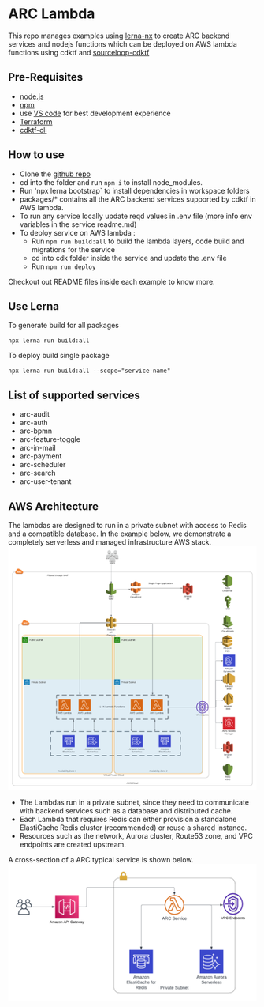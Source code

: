 # ARC Lambda

This repo manages examples using [lerna-nx](https://lerna.js.org/docs/getting-started) to create ARC backend services and nodejs functions which can be deployed on AWS lambda functions using cdktf and [sourceloop-cdktf](https://www.npmjs.com/package/sourceloop-cdktf)

## <a id="prereqs"></a> Pre-Requisites

- [node.js](https://nodejs.dev/download/)
- [npm](https://docs.npmjs.com/cli/v6/commands/npm-install)
- use [VS code](https://code.visualstudio.com/) for best development experience
- [Terraform](https://www.terraform.io/)
- [cdktf-cli](https://www.npmjs.com/package/cdktf-cli)

## How to use

- Clone the [github repo](https://github.com/sourcefuse/arc-lambda)
- cd into the folder and run `npm i` to install node_modules.
- Run 'npx lerna bootstrap` to install dependencies in workspace folders
- packages/\* contains all the ARC backend services supported by cdktf in AWS lambda.
- To run any service locally update reqd values in .env file (more info env variables in the service readme.md)
- To deploy service on AWS lambda :
  - Run `npm run build:all` to build the lambda layers, code build and migrations for the service
  - cd into cdk folder inside the service and update the .env file
  - Run `npm run deploy`

Checkout out README files inside each example to know more.

## Use Lerna

To generate build for all packages

```
npx lerna run build:all
```

To deploy build single package

```
npx lerna run build:all --scope="service-name"
```

## List of supported services

- arc-audit
- arc-auth
- arc-bpmn
- arc-feature-toggle
- arc-in-mail
- arc-payment
- arc-scheduler
- arc-search
- arc-user-tenant

## AWS Architecture
The lambdas are designed to run in a private subnet with access to Redis and a compatible database. In the example below, we demonstrate a completely serverless and managed infrastructure AWS stack.
![ARC Lambda Baseline HLA](./static/arc_lambda_baseline_hla.png)

* The Lambdas run in a private subnet, since they need to communicate with backend services such as a database and distributed cache.
* Each Lambda that requires Redis can either provision a standalone ElastiCache Redis cluster (recommended) or reuse a shared instance.
* Resources such as the network, Aurora cluster, Route53 zone, and VPC endpoints are created upstream.

A cross-section of a ARC typical service is shown below.
![ARC Lambda Baseline HLA](./static/arc_lambda_cross_section.png)